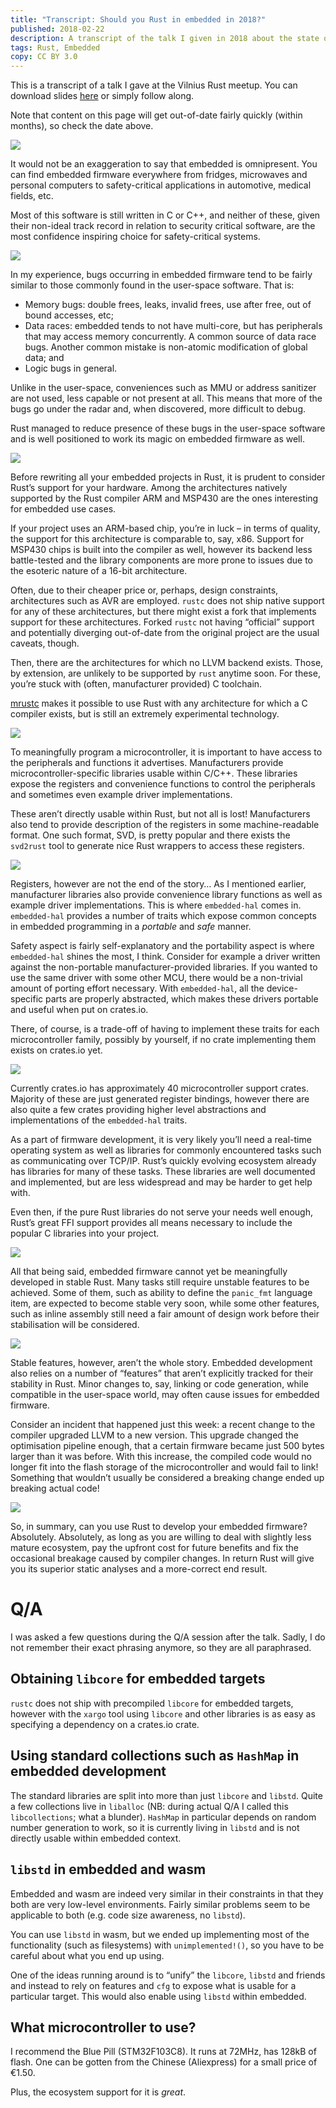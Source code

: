```yaml
---
title: "Transcript: Should you Rust in embedded in 2018?"
published: 2018-02-22
description: A transcript of the talk I given in 2018 about the state of embedded programming in Rust.
tags: Rust, Embedded
copy: CC BY 3.0
---
```


This is a transcript of a talk I gave at the Vilnius Rust meetup. You can download slides
[here][slides] or simply follow along.

Note that content on this page will get out-of-date fairly quickly (within months), so check the
date above.

[slides]: /images/rust-embedded-ready/presentation.pdf

![](/images/rust-embedded-ready/p1.svg)

It would not be an exaggeration to say that embedded is omnipresent. You can find embedded firmware
everywhere from fridges, microwaves and personal computers to safety-critical applications in
automotive, medical fields, etc.

Most of this software is still written in C or C++, and neither of these, given their non-ideal
track record in relation to security critical software, are the most confidence inspiring choice
for safety-critical systems.

![](/images/rust-embedded-ready/p2.svg)

In my experience, bugs occurring in embedded firmware tend to be fairly similar to those commonly
found in the user-space software. That is:

* Memory bugs: double frees, leaks, invalid frees, use after free, out of bound accesses, etc;
* Data races: embedded tends to not have multi-core, but has peripherals that may access memory
  concurrently. A common source of data race bugs. Another common mistake is non-atomic
  modification of global data; and
* Logic bugs in general.

Unlike in the user-space, conveniences such as MMU or address sanitizer are not used, less capable
or not present at all. This means that more of the bugs go under the radar and, when discovered,
more difficult to debug.

Rust managed to reduce presence of these bugs in the user-space software and is well positioned to
work its magic on embedded firmware as well.

![](/images/rust-embedded-ready/p3.svg)

Before rewriting all your embedded projects in Rust, it is prudent to consider Rust’s support for
your hardware. Among the architectures natively supported by the Rust compiler ARM and MSP430 are
the ones interesting for embedded use cases.

If your project uses an ARM-based chip, you’re in luck – in terms of quality, the support for this
architecture is comparable to, say, x86. Support for MSP430 chips is built into the compiler as
well, however its backend less battle-tested and the library components are more prone to issues
due to the esoteric nature of a 16-bit architecture.

Often, due to their cheaper price or, perhaps, design constraints, architectures such as AVR are
employed. `rustc` does not ship native support for any of these architectures, but there might
exist a fork that implements support for these architectures. Forked `rustc` not having “official”
support and potentially diverging out-of-date from the original project are the usual caveats,
though.

Then, there are the architectures for which no LLVM backend exists. Those, by extension, are
unlikely to be supported by `rust` anytime soon. For these, you’re stuck with (often, manufacturer
provided) C toolchain.

[mrustc](https://github.com/thepowersgang/mrustc) makes it possible to use Rust with any
architecture for which a C compiler exists, but is still an extremely experimental technology.

![](/images/rust-embedded-ready/p4.svg)

To meaningfully program a microcontroller, it is important to have access to the peripherals and
functions it advertises. Manufacturers provide microcontroller-specific libraries usable within
C/C++. These libraries expose the registers and convenience functions to control the peripherals
and sometimes even example driver implementations.

These aren’t directly usable within Rust, but not all is lost! Manufacturers also tend to provide
description of the registers in some machine-readable format. One such format, SVD, is pretty
popular and there exists the `svd2rust` tool to generate nice Rust wrappers to access these
registers.

![](/images/rust-embedded-ready/p5.svg)

Registers, however are not the end of the story… As I mentioned earlier, manufacturer libraries
also provide convenience library functions as well as example driver implementations. This is where
`embedded-hal` comes in. `embedded-hal` provides a number of traits which expose common concepts in
embedded programming in a *portable* and *safe* manner.

Safety aspect is fairly self-explanatory and the portability aspect is where `embedded-hal` shines
the most, I think. Consider for example a driver written against the non-portable
manufacturer-provided libraries. If you wanted to use the same driver with some other MCU, there
would be a non-trivial amount of porting effort necessary. With `embedded-hal`, all the
device-specific parts are properly abstracted, which makes these drivers portable and useful when
put on crates.io.

There, of course, is a trade-off of having to implement these traits for each microcontroller
family, possibly by yourself, if no crate implementing them exists on crates.io yet.

![](/images/rust-embedded-ready/p6.svg)

Currently crates.io has approximately 40 microcontroller support crates. Majority of these are just
generated register bindings, however there are also quite a few crates providing higher level
abstractions and implementations of the `embedded-hal` traits.

As a part of firmware development, it is very likely you’ll need a real-time operating system as
well as libraries for commonly encountered tasks such as communicating over TCP/IP. Rust’s quickly
evolving ecosystem already has libraries for many of these tasks. These libraries are well
documented and implemented, but are less widespread and may be harder to get help with.

Even then, if the pure Rust libraries do not serve your needs well enough, Rust’s great FFI support
provides all means necessary to include the popular C libraries into your project.

![](/images/rust-embedded-ready/p7.svg)

All that being said, embedded firmware cannot yet be meaningfully developed in stable Rust. Many
tasks still require unstable features to be achieved. Some of them, such as ability to define the
`panic_fmt` language item, are expected to become stable very soon, while some other features, such
as inline assembly still need a fair amount of design work before their stabilisation will be
considered.

![](/images/rust-embedded-ready/p8.svg)

Stable features, however, aren’t the whole story. Embedded development also relies on a number of
“features” that aren’t explicitly tracked for their stability in Rust. Minor changes to, say,
linking or code generation, while compatible in the user-space world, may often cause issues for
embedded firmware.

Consider an incident that happened just this week: a recent change to the compiler upgraded LLVM to
a new version. This upgrade changed the optimisation pipeline enough, that a certain firmware
became just 500 bytes larger than it was before. With this increase, the compiled code would no
longer fit into the flash storage of the microcontroller and would fail to link! Something that
wouldn’t usually be considered a breaking change ended up breaking actual code!

![](/images/rust-embedded-ready/p9.svg)

So, in summary, can you use Rust to develop your embedded firmware? Absolutely. Absolutely, as long
as you are willing to deal with slightly less mature ecosystem, pay the upfront cost for future
benefits and fix the occasional breakage caused by compiler changes. In return Rust will give you
its superior static analyses and a more-correct end result.

# Q/A

I was asked a few questions during the Q/A session after the talk. Sadly, I do not remember their
exact phrasing anymore, so they are all paraphrased.

## Obtaining `libcore` for embedded targets

`rustc` does not ship with precompiled `libcore` for embedded targets, however with the `xargo`
tool using `libcore` and other libraries is as easy as specifying a dependency on a crates.io
crate.

## Using standard collections such as `HashMap` in embedded development

The standard libraries are split into more than just `libcore` and `libstd`. Quite a few
collections live in `liballoc` (NB: during actual Q/A I called this `libcollections`; what a
blunder). `HashMap` in particular depends on random number generation to work, so it is currently
living in `libstd` and is not directly usable within embedded context.

## `libstd` in embedded and wasm

Embedded and wasm are indeed very similar in their constraints in that they both are very
low-level environments. Fairly similar problems seem to be applicable to both (e.g. code size
awareness, no `libstd`).

You can use `libstd` in wasm, but we ended up implementing most of the functionality (such as
filesystems) with `unimplemented!()`, so you have to be careful about what you end up using.

One of the ideas running around is to “unify” the `libcore`, `libstd` and friends and instead to
rely on features and `cfg` to expose what is usable for a particular target. This would also enable
using `libstd` within embedded.

## What microcontroller to use?

I recommend the Blue Pill (STM32F103C8). It runs at 72MHz, has 128kB of flash. One can be gotten
from the Chinese (Aliexpress) for a small price of €1.50.

Plus, the ecosystem support for it is *great*.
